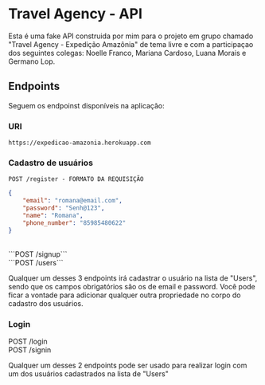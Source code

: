 # Travel Agency - API

Esta é uma fake API construida por mim para o projeto em grupo chamado "Travel Agency - Expedição Amazônia" de tema livre e com a participaçao dos seguintes colegas: Noelle Franco, Mariana Cardoso, Luana Morais e Germano Lop. 

## Endpoints

Seguem os endpoinst disponíveis na aplicação:

### URI

```https://expedicao-amazonia.herokuapp.com```

### Cadastro de usuários

```POST /register - FORMATO DA REQUISIÇÃO ```<br/>

```json
{
	"email": "romana@email.com",
	"password": "Senh@123",
	"name": "Romana",
	"phone_number": "85985480622"
}
```
<br/>
```POST /signup``` <br/>
```POST /users```

Qualquer um desses 3 endpoints irá cadastrar o usuário na lista de "Users", sendo que os campos obrigatórios são os de email e password.
Você pode ficar a vontade para adicionar qualquer outra propriedade no corpo do cadastro dos usuários.


### Login

POST /login <br/>
POST /signin

Qualquer um desses 2 endpoints pode ser usado para realizar login com um dos usuários cadastrados na lista de "Users"
